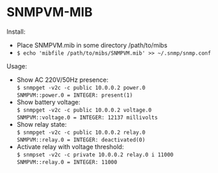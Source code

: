 # SNMPVM-MIB

Install:

* Place SNMPVM.mib in some directory /path/to/mibs
* ```$ echo 'mibfile /path/to/mibs/SNMPVM.mib' >> ~/.snmp/snmp.conf```  

Usage:

* Show AC 220V/50Hz presence:  
```$ snmpget -v2c -c public 10.0.0.2 power.0```  
```SNMPVM::power.0 = INTEGER: present(1)```  
* Show battery voltage:  
```$ snmpget -v2c -c public 10.0.0.2 voltage.0```  
```SNMPVM::voltage.0 = INTEGER: 12137 millivolts```  
* Show relay state:  
```$ snmpget -v2c -c public 10.0.0.2 relay.0```  
```SNMPVM::relay.0 = INTEGER: deactivated(0)```  
* Activate relay with voltage threshold:  
```$ snmpset -v2c -c private 10.0.0.2 relay.0 i 11000```  
```SNMPVM::relay.0 = INTEGER: 11000```  

